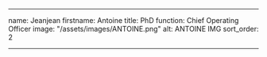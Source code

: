 ---

name: Jeanjean
firstname: Antoine
title: PhD
function: Chief Operating Officer
image: "/assets/images/ANTOINE.png"
alt: ANTOINE IMG
sort_order: 2

---